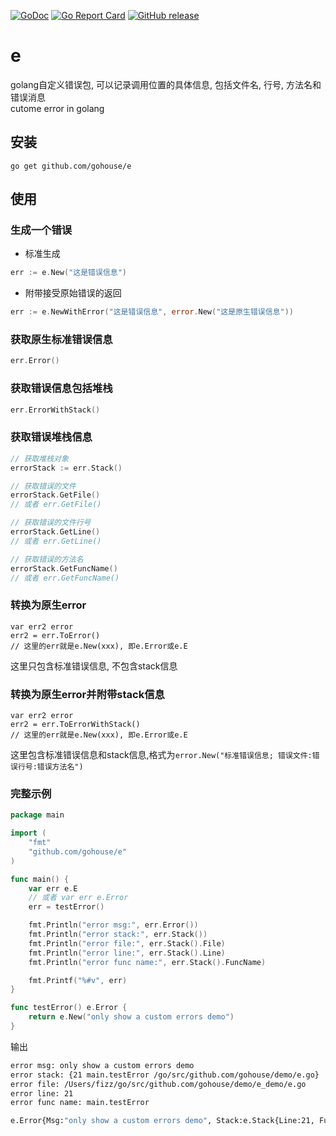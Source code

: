 
[![GoDoc](https://godoc.org/github.com/gohouse/e?status.svg)](https://godoc.org/github.com/gohouse/e)
[![Go Report Card](https://goreportcard.com/badge/github.com/gohouse/e)](https://goreportcard.com/report/github.com/gohouse/e)
[![GitHub release](https://img.shields.io/github/release/gohouse/e.svg)](https://github.com/gohouse/e/releases/latest)

# e

golang自定义错误包, 可以记录调用位置的具体信息, 包括文件名, 行号, 方法名和错误消息  
cutome error in golang

## 安装

```shell
go get github.com/gohouse/e
```

## 使用

### 生成一个错误
- 标准生成
```go
err := e.New("这是错误信息")
```

- 附带接受原始错误的返回
```go
err := e.NewWithError("这是错误信息", error.New("这是原生错误信息"))
```

### 获取原生标准错误信息
```go
err.Error()
```

### 获取错误信息包括堆栈
```go
err.ErrorWithStack()
```

### 获取错误堆栈信息
```go
// 获取堆栈对象
errorStack := err.Stack()

// 获取错误的文件
errorStack.GetFile()
// 或者 err.GetFile()

// 获取错误的文件行号
errorStack.GetLine()
// 或者 err.GetLine()

// 获取错误的方法名
errorStack.GetFuncName()
// 或者 err.GetFuncName()
```

### 转换为原生error
```
var err2 error
err2 = err.ToError()
// 这里的err就是e.New(xxx), 即e.Error或e.E
```
这里只包含标准错误信息, 不包含stack信息

### 转换为原生error并附带stack信息
```
var err2 error
err2 = err.ToErrorWithStack()
// 这里的err就是e.New(xxx), 即e.Error或e.E
```
这里包含标准错误信息和stack信息,格式为`error.New("标准错误信息; 错误文件:错误行号:错误方法名")`

### 完整示例
```go
package main

import (
	"fmt"
	"github.com/gohouse/e"
)

func main() {
	var err e.E
	// 或者 var err e.Error
	err = testError()

	fmt.Println("error msg:", err.Error())
	fmt.Println("error stack:", err.Stack())
	fmt.Println("error file:", err.Stack().File)
	fmt.Println("error line:", err.Stack().Line)
	fmt.Println("error func name:", err.Stack().FuncName)

	fmt.Printf("%#v", err)
}

func testError() e.Error {
	return e.New("only show a custom errors demo")
}
```
输出
```bash
error msg: only show a custom errors demo
error stack: {21 main.testError /go/src/github.com/gohouse/demo/e.go}
error file: /Users/fizz/go/src/github.com/gohouse/demo/e_demo/e.go
error line: 21
error func name: main.testError

e.Error{Msg:"only show a custom errors demo", Stack:e.Stack{Line:21, FuncName:"main.main", File:"/go/src/github.com/demo/e.go"}}
```